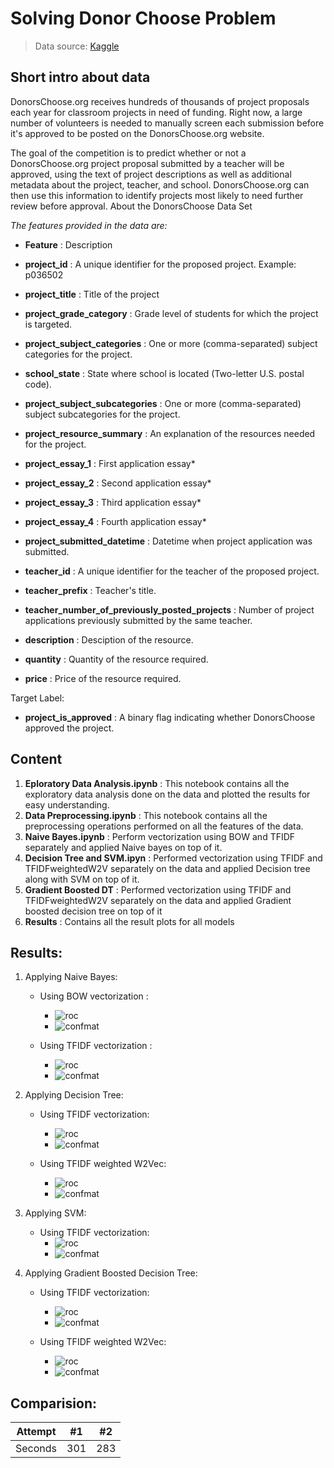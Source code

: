 # Solving Donor Choose Problem
> Data source: [Kaggle](https://www.kaggle.com/manasvee1/donorschooseorg-application-screening)

## Short intro about data
DonorsChoose.org receives hundreds of thousands of project proposals each year for classroom projects in need of funding. Right now, a large number of volunteers is needed to manually screen each submission before it's approved to be posted on the DonorsChoose.org website.

The goal of the competition is to predict whether or not a DonorsChoose.org project proposal submitted by a teacher will be approved, using the text of project descriptions as well as additional metadata about the project, teacher, and school. DonorsChoose.org can then use this information to identify projects most likely to need further review before approval.
About the DonorsChoose Data Set

_The features provided in the data are:_
- **Feature**                         :	Description
- **project_id**           	        :    A unique identifier for the proposed project. Example: p036502
- **project_title**                   :	Title of the project
- **project_grade_category**          :	Grade level of students for which the project is targeted.
- **project_subject_categories** 	    :   One or more (comma-separated) subject categories for the project.
- **school_state**                    : 	State where school is located (Two-letter U.S. postal code).
- **project_subject_subcategories** 	:   One or more (comma-separated) subject subcategories for the project. 
- **project_resource_summary** 	    :   An explanation of the resources needed for the project. 
- **project_essay_1**                 : 	First application essay*
- **project_essay_2**                 :	Second application essay*
- **project_essay_3**                 : 	Third application essay*
- **project_essay_4**                 : 	Fourth application essay*
- **project_submitted_datetime**      : 	Datetime when project application was submitted. 
- **teacher_id**                      : 	A unique identifier for the teacher of the proposed project. 
- **teacher_prefix**                  : 	Teacher's title. 
- **teacher_number_of_previously_posted_projects**  :  Number of project applications previously submitted by the same teacher.  

- **description**                     : 	Desciption of the resource. 
- **quantity**                        : 	Quantity of the resource required.
- **price**                           : 	Price of the resource required.

Target Label:
- **project_is_approved**             : 	A binary flag indicating whether DonorsChoose approved the project. 

## Content
1. **Eploratory Data Analysis.ipynb**      :    This notebook contains all the exploratory data analysis done on the data and plotted the results for easy understanding.
2. **Data Preprocessing.ipynb**       : This notebook contains all the preprocessing operations performed on all the features of the data.
3. **Naive Bayes.ipynb**    : Perform vectorization using BOW and TFIDF separately and applied Naive bayes on top of it.
4. **Decision Tree and SVM.ipyn**  : Performed vectorization using TFIDF and TFIDFweightedW2V separately on the data and applied Decision tree along with SVM on top of it. 
5. **Gradient Boosted DT**  :  Performed vectorization using TFIDF and TFIDFweightedW2V separately on the data and applied Gradient boosted decision tree on top of it
6. **Results**   : Contains all the result plots for all models

## Results:
1. Applying Naive Bayes:
   -  Using BOW vectorization : 
      -  ![roc](/results/naive_bayes_bow_roc.png)
      -  ![confmat](/results/naive_bayes_bow_ConfMat.png)
   
   -  Using TFIDF vectorization :
      -  ![roc](/results/naive_bayes_tfidf_roc.png)
      -  ![confmat](/results/naive_bayes_tfidf_ConfMat.png)

2. Applying Decision Tree:
   -  Using TFIDF vectorization:
      -  ![roc](/results/dt_tfidf_roc.png)
      -  ![confmat](/results/dt_tfidf_ConfMat.png)
    
   -  Using TFIDF weighted W2Vec:
      -  ![roc](/results/dt_tfidfweighted_roc.png)
      -  ![confmat](/results/dt_tfidfweighted_ConfMat.png)

3. Applying SVM:
   -  Using TFIDF vectorization:
      -  ![roc](/results/SVM_tfidf_roc.png)
      -  ![confmat](/results/SVM_tfidf_ConfMat.png)

4. Applying Gradient Boosted Decision Tree:
   -  Using TFIDF vectorization:
      -  ![roc](/results/gbdt_tfidf_roc.png)
      -  ![confmat](/results/gbdt_tfidf_ConfMat.png)
    
   -  Using TFIDF weighted W2Vec:
      -  ![roc](/results/gbdt_tfidfweighted_roc.png)
      -  ![confmat](/results/gbdt_tfidfweighted_ConfMat.png) 

## Comparision:
| Attempt | #1 | #2 |
| :---: | :---: | :---: |
| Seconds | 301 | 283 |